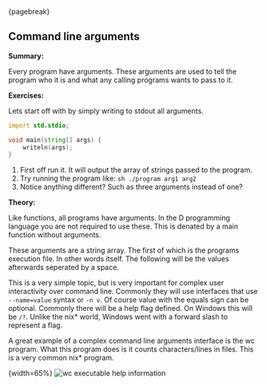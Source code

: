 {pagebreak}

## Command line arguments
**Summary:**

Every program have arguments. These arguments are used to tell the program who it is and what any calling programs wants to pass to it. 

**Exercises:**

Lets start off with by simply writing to stdout all arguments.

```D
import std.stdio;

void main(string[] args) {
	writeln(args);
}
```

1. First off run it. It will output the array of strings passed to the program.
2. Try running the program like: ``sh ./program arg1 arg2``
3. Notice anything different? Such as three arguments instead of one?

**Theory:**

Like functions, all programs have arguments. In the D programming language you are not required to use these. This is denated by a main function without arguments.

These arguments are a string array. The first of which is the programs execution file. In other words itself. The following will be the values afterwards seperated by a space.

This is a very simple topic, but is very important for complex user interactivity over command line. Commonly they will use interfaces that use ``--name=value`` syntax or ``-n v``. Of course value with the equals sign can be optional. Commonly there will be a help flag defined. On Windows this will be ``/?``. Unlike the nix* world, Windows went with a forward slash to represent a flag.

A great example of a complex command line arguments interface is the wc program. What this program does is it counts characters/lines in files. This is a very common nix* program.

{width=65%}
![wc executable help information](images/wc_help.png)






